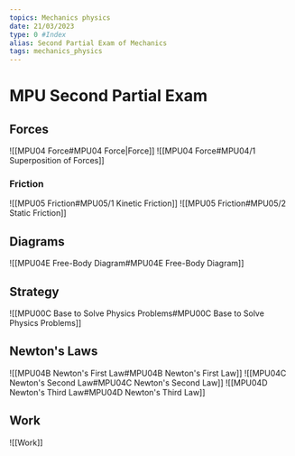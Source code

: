```yaml
---
topics: Mechanics physics
date: 21/03/2023
type: 0 #Index
alias: Second Partial Exam of Mechanics
tags: mechanics_physics
---
```

# MPU Second Partial Exam

## Forces
![[MPU04 Force#MPU04 Force|Force]]
![[MPU04 Force#MPU04/1 Superposition of Forces]]
### Friction
![[MPU05 Friction#MPU05/1 Kinetic Friction]]
![[MPU05 Friction#MPU05/2 Static Friction]]

## Diagrams
![[MPU04E Free-Body Diagram#MPU04E Free-Body Diagram]]

## Strategy
![[MPU00C Base to Solve Physics Problems#MPU00C Base to Solve Physics Problems]]

## Newton's Laws 
![[MPU04B Newton's First Law#MPU04B Newton's First Law]]
![[MPU04C Newton's Second Law#MPU04C Newton's Second Law]]
![[MPU04D Newton's Third Law#MPU04D Newton's Third Law]]


## Work
![[Work]]
